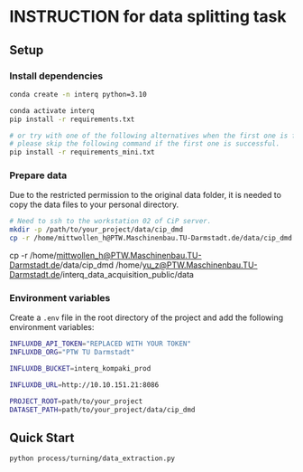 # INSTRUCTION for data splitting task
## Setup
### Install dependencies
```bash
conda create -n interq python=3.10

conda activate interq
pip install -r requirements.txt 

# or try with one of the following alternatives when the first one is failed.
# please skip the following command if the first one is successful.
pip install -r requirements_mini.txt
```

### Prepare data
Due to the restricted permission to the original data folder, it is needed to copy the data files to your personal directory.

```Bash
# Need to ssh to the workstation 02 of CiP server. 
mkdir -p /path/to/your_project/data/cip_dmd
cp -r /home/mittwollen_h@PTW.Maschinenbau.TU-Darmstadt.de/data/cip_dmd /path/to/your_project/data
```
cp -r /home/mittwollen_h@PTW.Maschinenbau.TU-Darmstadt.de/data/cip_dmd /home/yu_z@PTW.Maschinenbau.TU-Darmstadt.de/interq_data_acquisition_public/data



### Environment variables
Create a `.env` file in the root directory of the project and add the following environment variables:
```bash
INFLUXDB_API_TOKEN="REPLACED WITH YOUR TOKEN"
INFLUXDB_ORG="PTW TU Darmstadt"

INFLUXDB_BUCKET=interq_kompaki_prod

INFLUXDB_URL=http://10.10.151.21:8086

PROJECT_ROOT=path/to/your_project
DATASET_PATH=path/to/your_project/data/cip_dmd
```


## Quick Start
```shell
python process/turning/data_extraction.py
```
